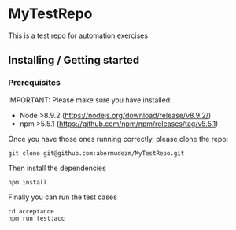 # MyTestRepo

This is a test repo for automation exercises 

## Installing / Getting started

### Prerequisites
IMPORTANT: Please make sure you have installed:
  - Node >8.9.2 (https://nodejs.org/download/release/v8.9.2/)
  - npm >5.5.1 (https://github.com/npm/npm/releases/tag/v5.5.1)


Once you have those ones running correctly, please clone the repo:

```shell
git clone git@github.com:abermudezm/MyTestRepo.git
```

Then install the dependencies 
```shell
npm install
```

Finally you can run the test cases
```shell
cd acceptance
npm run test:acc
```

